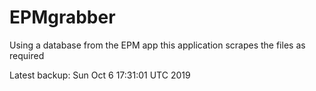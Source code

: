 # EPMgrabber
Using a database from the EPM app this application scrapes the files as required


Latest backup: Sun Oct 6 17:31:01 UTC 2019
